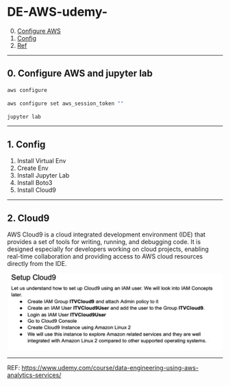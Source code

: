 # DE-AWS-udemy-

0. [Configure AWS](#schema0)
1. [Config](#schema1)
2. [Ref](#schemaref)

<hr>
<a name='schema0'></a>

## 0. Configure AWS and jupyter lab

```bash
aws configure
```

```bash
aws configure set aws_session_token ""
```
```bash
jupyter lab
```


<hr>
<a name='schema1'></a>

## 1. Config

1. Install Virtual Env
2. Create Env
3. Install Jupyter Lab
4. Install Boto3
5. Install Cloud9


<hr>
<a name='schema2'></a>

## 2. Cloud9

AWS Cloud9 is a cloud integrated development environment (IDE) that provides a set of tools for writing, running, and debugging code. It is designed especially for developers working on cloud projects, enabling real-time collaboration and providing access to AWS cloud resources directly from the IDE.

![Cloud](./img/cloud9.png)


<hr>
<a name='schemaref'></a>

REF: https://www.udemy.com/course/data-engineering-using-aws-analytics-services/